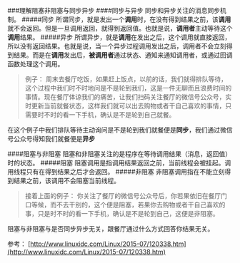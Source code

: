 ###理解阻塞非阻塞与同步异步
####同步与异步
同步和异步关注的消息同步机制。
#####同步
所谓同步，就是发出一个**调用**时，在没有得到结果之前，该**调用**就不会返回。但是一旦调用返回，就得到返回值。也就是说，**调用者**主动等待这个**调用**结果。
#####异步
所谓异步，就是**调用**在发出之后，这个调用就直接返回，所以没有返回结果。也就是说，当一个异步过程调用发出之后，调用者不会立刻得到结果。而是在**调用**发出后，**被调用者**通过状态、通知来通知调用者，或通过回调函数处理这个调用。

>例子：
	周末去餐厅吃饭，如果赶上饭点，以前的话，我们就得排队等待，这个过程中我们时不时地问是不是轮到我们，这是一件无聊而且浪费时间的事情。现在餐厅体谅我们的痛苦，让我们扫码关注餐厅的微信号公众号，实时更新当前就餐状态，这样我们就可以出去购物或者干自己喜欢的事情，只需要时不时的看一下手机，确认是不是轮到自己就餐。

在这个例子中我们排队等待主动询问是不是轮到我们就餐便是**同步**，我们通过微信号公众号得知我们就餐便是**异步**

####阻塞与非阻塞
阻塞和非阻塞关注的是程序在等待调用结果（消息，返回值）时的状态。
#####阻塞
阻塞调用是指调用结果返回之前，当前线程会被挂起。调用线程只有在得到结果之后才会返回。
#####非阻塞
非阻塞调用指在不能立刻得到结果之前，该调用不会阻塞当前线程。

>接着上面的例子：
	你关注了餐厅的微信号公众号后，你若果依旧在餐厅门口等候，而不去干别的，这个便是阻塞，若果你去购物或者干自己喜欢的事，只是时不时的看一下手机，确认是不是轮到自己，这便是非阻塞。

阻塞与非阻塞与是否同步异步无关，跟餐厅通过什么方式回答你结果无关。


参考：
[http://www.linuxidc.com/Linux/2015-07/120338.htm](http://www.linuxidc.com/Linux/2015-07/120338.htm)

